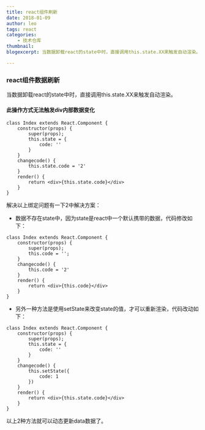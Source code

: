 ```yaml
---
title: react组件刷新
date: 2018-01-09
author: leo
tags: react
categories:
    - 技术仓库
thumbnail:
blogexcerpt: 当数据卸载react的state中时，直接调用this.state.XX来触发自动渲染。

---
```

### react组件数据刷新

当数据卸载react的state中时，直接调用this.state.XX来触发自动渲染。

#### 此操作方式无法触发div内部数据变化
```
class Index extends React.Component {
    constructor(props) {
        super(props);
        this.state = {
            code: ''
        }
    }
    changecode() {
        this.state.code = '2'
    }
    render() {
        return <div>{this.state.code}</div>
    }
}
```
解决以上绑定问题有一下2中解决方案：

- 数据不存在state中，因为state是react中一个默认携带的数据，代码修改如下：
```
class Index extends React.Component {
    constructor(props) {
        super(props);
        this.code = '';
    }
    changecode() {
        this.code = '2'
    }
    render() {
        return <div>{this.code}</div>
    }
}
```
- 另外一种方法是使用setState来改变state的值，才可以重新渲染，代码改动如下：
```
class Index extends React.Component {
    constructor(props) {
        super(props);
        this.state = {
            code: ''
        }
    }
    changecode() {
        this.setState({
            code: 1
        })
    }
    render() {
        return <div>{this.state.code}</div>
    }
}
```

以上2种方法就可以动态更新data数据了。
